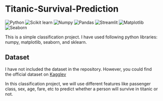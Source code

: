 # Titanic-Survival-Prediction
![Python](https://img.shields.io/badge/Python-3.9.2-blueviolet)
![Scikit learn](https://img.shields.io/badge/sklearn-0.24.2-red)
![Numpy](https://img.shields.io/badge/Numpy-1.19.5-green)
![Pandas](https://img.shields.io/badge/Pandas-1.3.3-blue)
![Streamlit](https://img.shields.io/badge/Streamlit-1.1.0-red)
![Matplotlib](https://img.shields.io/badge/Matplotlib-3.3.4-white)
![Seaborn](https://img.shields.io/badge/Seaborn-0.11.1-pink)



This is a simple classification project. I have used following python libraries: numpy, matplotlib, seaborn, and sklearn.


## Dataset
I have not included the dataset in the repository. However, you could find the official dataset on [Kagglev](https://www.kaggle.com/c/titanic/data)


In this classification project,  we will use different features like passenger class, sex, age, fare, etc to predict whether a person will survive in titanic or not.
